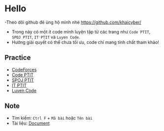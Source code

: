 # Hello
-Theo dõi github đẻ ủng hộ mình nhé  https://github.com/khaicyber/
- Trong này có một ít code mình luyện tập từ các trang như `Code PTIT`, `SPOJ PTIT`, `IT PTIT` và `Luyen Code`.
- Hướng giải quyết có thể chưa tối ưu, code chỉ mang tính chất tham khảo!

## Practice

- [CodeForces](https://codeforces.com/)
- [Code PTIT](https://code.ptit.edu.vn/student/question)
- [SPOJ PTIT](https://www.spoj.com/PTIT/status/)
- [IT PTIT](https://code.itptit.com/problems)
- [Luyen Code](https://luyencode.net/problem)

## Note

- Tìm kiếm: `Ctrl F` + `Mã bài` hoặc `Tên bài`
- Tài liệu: [Document](https://drive.google.com/drive/folders/1HmSUWBoxB9nhNXb5Be7WTZRsowSs82hO?usp=sharing)
